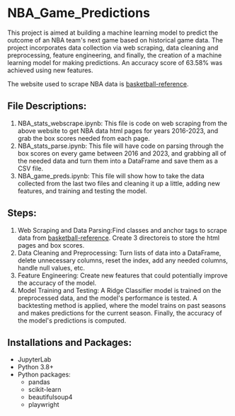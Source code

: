 # NBA_Game_Predictions
This project is aimed at building a machine learning model to predict the outcome of an NBA team's next game based on historical game data. The project incorporates data collection via web scraping, data cleaning and preprocessing, feature engineering, and finally, the creation of a machine learning model for making predictions. An accuracy score of 63.58% was achieved using new features. 

The website used to scrape NBA data is [basketball-reference](https://www.basketball-reference.com/).

## File Descriptions:
1) NBA_stats_webscrape.ipynb: This file is code on web scraping from the above website to get NBA data html pages for years 2016-2023, and grab the box scores needed from each page.
2) NBA_stats_parse.ipynb: This file will have code on parsing through the box scores on every game between 2016 and 2023, and grabbing all of the needed data and turn them into a DataFrame and save them as a CSV file. 
3) NBA_game_preds.ipynb: This file will show how to take the data collected from the last two files and cleaning it up a little, adding new features, and training and testing the model. 


## Steps: 
1) Web Scraping and Data Parsing:Find classes and anchor tags to scrape data from [basketball-reference](https://www.basketball-reference.com/). Create 3 directoreis to store the html pages and box scores.
2) Data Cleaning and Preprocessing: Turn lists of data into a DataFrame, delete unnecessary columns, reset the index, add any needed columns, handle null values, etc.
3) Feature Engineering: Create new features that could potentially improve the accuracy of the model.
4) Model Training and Testing: A Ridge Classifier model is trained on the preprocessed data, and the model's performance is tested. A backtesting method is applied, where the model trains on past seasons and makes predictions for the current season. Finally, the accuracy of the model's predictions is computed.

## Installations and Packages:
- JupyterLab
- Python 3.8+
- Python packages:
     - pandas
     - scikit-learn
     - beautifulsoup4
     - playwright
